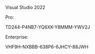 Visual Studio 2022 

Pro:

TD244-P4NB7-YQ6XK-Y8MMM-YWV2J

Enterprise:

VHF9H-NXBBB-638P6-6JHCY-88JWH
